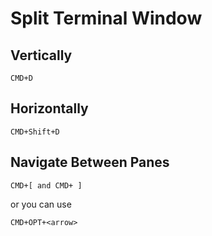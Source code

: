 # Split Terminal Window

## Vertically
```
CMD+D
```

## Horizontally
```
CMD+Shift+D
```

## Navigate Between Panes
```
CMD+[ and CMD+ ]
```
or you can use
```
CMD+OPT+<arrow>
```
